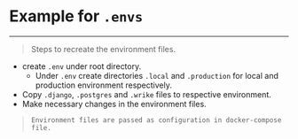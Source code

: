 # Example for `.envs`

---

> Steps to recreate the environment files.

- create `.env` under root directory.
  - Under `.env` create directories `.local` and `.production` for local and
    production environment respectively.
- Copy `.django`, `.postgres` and `.wrike` files to respective environment.
- Make necessary changes in the environment files.

> `Environment files are passed as configuration in docker-compose file.`
